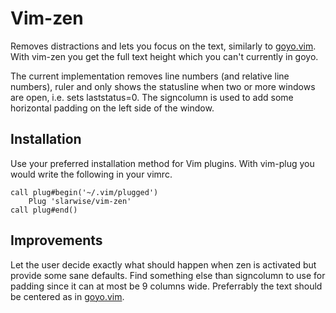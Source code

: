 # Vim-zen

Removes distractions and lets you focus on the text, similarly to
[goyo.vim](https://github.com/junegunn/goyo.vim). With vim-zen you get the full
text height which you can't currently in goyo.

The current implementation removes line numbers (and relative line numbers),
ruler and only shows the statusline when two or more windows are open, i.e. sets
laststatus=0. The signcolumn is used to add some horizontal padding on the left
side of the window.

## Installation

Use your preferred installation method for Vim plugins. With vim-plug you would
write the following in your vimrc.

```
call plug#begin('~/.vim/plugged')
    Plug 'slarwise/vim-zen'
call plug#end()
```

## Improvements

Let the user decide exactly what should happen when zen is activated but provide
some sane defaults. Find something else than signcolumn to use for padding since
it can at most be 9 columns wide. Preferrably the text should be centered as in
[goyo.vim](https://github.com/junegunn/goyo.vim).
